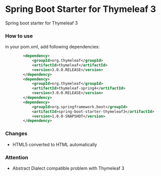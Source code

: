 Spring Boot Starter for Thymeleaf 3
===================================
Spring boot starter for Thymeleaf 3


### How to use
in your pom.xml, add following dependencies: 

```xml
        <dependency>
            <groupId>org.thymeleaf</groupId>
            <artifactId>thymeleaf</artifactId>
            <version>3.0.0.RELEASE</version>
        </dependency>
        <dependency>
            <groupId>org.thymeleaf</groupId>
            <artifactId>thymeleaf-spring4</artifactId>
            <version>3.0.0.RELEASE</version>
        </dependency>
        <dependency>
            <groupId>org.springframework.boot</groupId>
            <artifactId>spring-boot-starter-thymeleaf3</artifactId>
            <version>1.0.0-SNAPSHOT</version>
        </dependency>
```

### Changes

* HTML5 converted to HTML automatically

### Attention

* Abstract Dialect compatible problem with Thymeleaf 3
